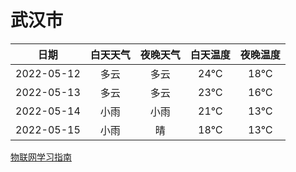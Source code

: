 # 武汉市
|日期|白天天气|夜晚天气|白天温度|夜晚温度|
|:--:|:--:|:--:|:--:|:--:|
|2022-05-12|多云|多云|24℃|18℃|
|2022-05-13|多云|多云|23℃|16℃|
|2022-05-14|小雨|小雨|21℃|13℃|
|2022-05-15|小雨|晴|18℃|13℃|
 
[物联网学习指南](http://doc.lziqi.top/IoT)

